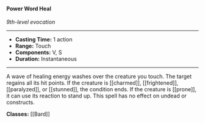 #### Power Word Heal
*9th-level evocation*
___
- **Casting Time:** 1 action
- **Range:** Touch
- **Components:** V, S
- **Duration:** Instantaneous
---
A wave of healing energy washes over the creature you touch. The target regains all its hit points. If the creature is [[charmed]], [[frightened]], [[paralyzed]], or [[stunned]], the condition ends. If the creature is [[prone]], it can use its reaction to stand up. This spell has no effect on undead or constructs.

**Classes:** [[Bard]]